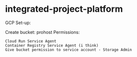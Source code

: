 # integrated-project-platform

GCP Set-up:

Create bucket: prohost
Permissions:

    Cloud Run Service Agent
    Container Registry Service Agent (i think)
    Give bucket permission to service account - Storage Admin
    
